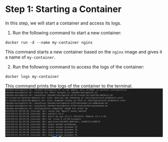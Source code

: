 # Step 1: Starting a Container

In this step, we will start a container and access its logs.

1. Run the following command to start a new container:

```
docker run -d --name my-container nginx
```

This command starts a new container based on the `nginx` image and gives it a name of `my-container`.

2. Run the following command to access the logs of the container:

```
docker logs my-container
```

This command prints the logs of the container to the terminal.
![lab-accessing-and-managing-docker-container-1-1](assets/lab-accessing-and-managing-docker-container-1-1.png)
